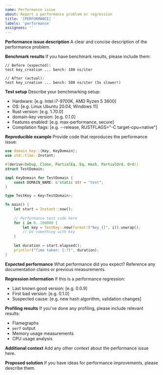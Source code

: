 ```yaml
---
name: Performance issue
about: Report a performance problem or regression
title: '[PERFORMANCE] '
labels: 'performance'
assignees: ''
---
```


**Performance issue description**
A clear and concise description of the performance problem.

**Benchmark results**
If you have benchmark results, please include them:

```
// Before (expected):
test key_creation ... bench: 100 ns/iter

// After (actual):
test key_creation ... bench: 500 ns/iter (5x slower!)
```

**Test setup**
Describe your benchmarking setup:
- Hardware: [e.g. Intel i7-9700K, AMD Ryzen 5 3600]
- OS: [e.g. Linux Ubuntu 20.04, Windows 11]
- Rust version: [e.g. 1.70.0]
- domain-key version: [e.g. 0.1.0]
- Features enabled: [e.g. max-performance, secure]
- Compilation flags: [e.g. --release, RUSTFLAGS="-C target-cpu=native"]

**Reproducible example**
Provide code that reproduces the performance issue:

```rust
use domain_key::{Key, KeyDomain};
use std::time::Instant;

#[derive(Debug, Clone, PartialEq, Eq, Hash, PartialOrd, Ord)]
struct TestDomain;

impl KeyDomain for TestDomain {
    const DOMAIN_NAME: &'static str = "test";
}

type TestKey = Key<TestDomain>;

fn main() {
    let start = Instant::now();
    
    // Performance test code here
    for i in 0..100000 {
        let key = TestKey::new(format!("key_{}", i)).unwrap();
        // Do something with key
    }
    
    let duration = start.elapsed();
    println!("Time taken: {:?}", duration);
}
```

**Expected performance**
What performance did you expect? Reference any documentation claims or previous measurements.

**Regression information**
If this is a performance regression:
- Last known good version: [e.g. 0.0.9]
- First bad version: [e.g. 0.1.0]
- Suspected cause: [e.g. new hash algorithm, validation changes]

**Profiling results**
If you've done any profiling, please include relevant results:
- Flamegraphs
- `perf` output
- Memory usage measurements
- CPU usage analysis

**Additional context**
Add any other context about the performance issue here.

**Proposed solution**
If you have ideas for performance improvements, please describe them.
